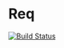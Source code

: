 # Req

[![Build Status](https://travis-ci.org/intel-hpdd/req.svg?branch=master)](https://travis-ci.org/intel-hpdd/req)
